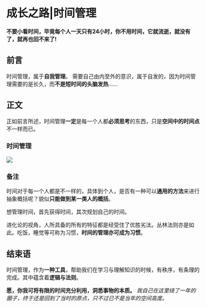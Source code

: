 # 成长之路|时间管理
**不要小看时间，毕竟每个人一天只有24小时，你不用时间，它就流逝，就没有了，就再也回不来了!**

## 前言
时间管理，属于**自我管理**。
需要自己由内至外的意识，属于自发的，因为时间管理需要的是长久，而**不是短时间的头脑发热**......

## 正文
正如前言所述，时间管理**一定**是每一个人都**必须思考**的东西，只是**空间中的时间点**不一样而已。

### 时间管理

![](http://pu3mwbwzj.bkt.clouddn.com/3-%E6%97%B6%E9%97%B4%E7%AE%A1%E7%90%86.PNG)


### 备注
时间对于每一个人都是不一样的，具体到个人，是否有一种可以**通用的方法**来进行抽象概括呢？貌似**只能做到某一类人的概括**。

想管理时间，首先获得时间，其次规划自己的时间。

进化论的视角，人所具备的所有的特征都是经受住了优胜劣汰。丛林法则亦是如此。吃饭，睡觉等可称为习惯，**时间的管理亦可成为习惯**。


## 结束语
时间管理，作为**一种工具**，帮助我们在学习与理解知识的时候，有秩序，有条理的完成。其中蕴含着**逻辑与法则**。

**愿，你我可将有限的时间充分利用，洞悉事物的本质。**
*我自己在这里绕了一年的圈子，终于还是回到了当时的原点，只不过已不是当年的空间高度。*








